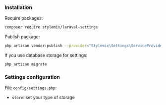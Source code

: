 ### Installation

Require packages:
```bash
composer require stylemix/laravel-settings
```

Publish package:
```bash
php artisan vendor:publish --provider="Stylemix\Settings\ServiceProvider"
```

If you use database storage for settings:
```bash
php artisan migrate
```


### Settings configuration

File `config/settings.php`:

- `store`: set your type of storage
